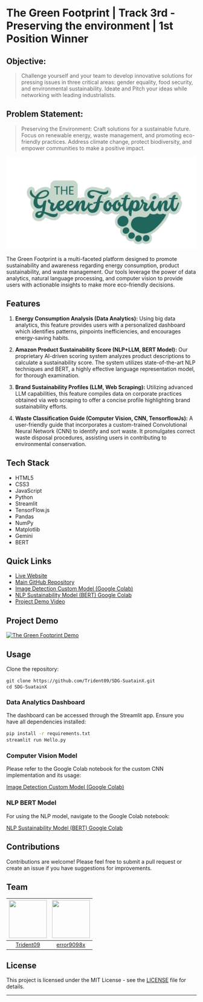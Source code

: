 # The Green Footprint | Track 3rd - Preserving the environment | 1st Position Winner 

## Objective:

> Challenge yourself and your team to develop innovative solutions for pressing issues in three critical areas: gender equality, food security, and environmental sustainability. Ideate and Pitch your ideas while networking with leading industrialists.

## Problem Statement:

> Preserving the Environment: Craft solutions for a sustainable future. Focus on renewable energy, waste management, and promoting eco-friendly practices. Address climate change, protect biodiversity, and empower communities to make a positive impact.

![SDG-SustainX Logo](./assets/logoGreenFootPrint.svg)

The Green Footprint is a multi-faceted platform designed to promote sustainability and awareness regarding energy consumption, product sustainability, and waste management. Our tools leverage the power of data analytics, natural language processing, and computer vision to provide users with actionable insights to make more eco-friendly decisions.

## Features

1. **Energy Consumption Analysis (Data Analytics):**
   Using big data analytics, this feature provides users with a personalized dashboard which identifies patterns, pinpoints inefficiencies, and encourages energy-saving habits.

2. **Amazon Product Sustainability Score (NLP+LLM, BERT Model):**
   Our proprietary AI-driven scoring system analyzes product descriptions to calculate a sustainability score. The system utilizes state-of-the-art NLP techniques and BERT, a highly effective language representation model, for thorough examination.

3. **Brand Sustainability Profiles (LLM, Web Scraping):**
   Utilizing advanced LLM capabilities, this feature compiles data on corporate practices obtained via web scraping to offer a concise profile highlighting brand sustainability efforts.

4. **Waste Classification Guide (Computer Vision, CNN, TensorflowJs):**
   A user-friendly guide that incorporates a custom-trained Convolutional Neural Network (CNN) to identify and sort waste. It promulgates correct waste disposal procedures, assisting users in contributing to environmental conservation.

## Tech Stack

-   HTML5
-   CSS3
-   JavaScript
-   Python
-   Streamlit
-   TensorFlow.js
-   Pandas
-   NumPy
-   Matplotlib
-   Gemini
-   BERT

## Quick Links

-   [Live Website](https://thegreenfootprint.vercel.app/)
-   [Main GitHub Repository](https://github.com/Trident09/SDG-SuatainX)
-   [Image Detection Custom Model (Google Colab)](https://colab.research.google.com/drive/1KRX8xM92F412yThksh9jnngM6zE1b5eY?usp=sharing)
-   [NLP Sustainability Model (BERT) Google Colab](https://colab.research.google.com/drive/1J5_52NrQbPbcmKfUIwg_c3E_pYPALSbr?usp=sharing)
-   [Project Demo Video](https://www.youtube.com/watch?v=EhBQ25P-2ik)

## Project Demo

[![The Green Footprint Demo](https://img.youtube.com/vi/EhBQ25P-2ik/0.jpg)](https://www.youtube.com/watch?v=EhBQ25P-2ik)

## Usage

Clone the repository:

```shell
git clone https://github.com/Trident09/SDG-SuatainX.git
cd SDG-SuatainX
```

### Data Analytics Dashboard

The dashboard can be accessed through the Streamlit app. Ensure you have all dependencies installed:

```bash
pip install -r requirements.txt
streamlit run Hello.py
```

### Computer Vision Model

Please refer to the Google Colab notebook for the custom CNN implementation and its usage:

[Image Detection Custom Model (Google Colab)](https://colab.research.google.com/drive/1KRX8xM92F412yThksh9jnngM6zE1b5eY?usp=sharing)

### NLP BERT Model

For using the NLP model, navigate to the Google Colab notebook:

[NLP Sustainability Model (BERT) Google Colab](https://colab.research.google.com/drive/1J5_52NrQbPbcmKfUIwg_c3E_pYPALSbr?usp=sharing)

## Contributions

Contributions are welcome! Please feel free to submit a pull request or create an issue if you have suggestions for improvements.

## Team

| <img src="https://avatars.githubusercontent.com/u/98939183?v=4" width="100" height="100"> | <img src="https://avatars.githubusercontent.com/u/43810146?v=4" width="100" height="100"> |
|:--:|:--:|
| [Trident09](https://github.com/Trident09) | [error9098x](https://github.com/error9098x) |

## License

This project is licensed under the MIT License - see the [LICENSE](https://github.com/Trident09/SDG-SuatainX/blob/main/LICENSE) file for details.

---
